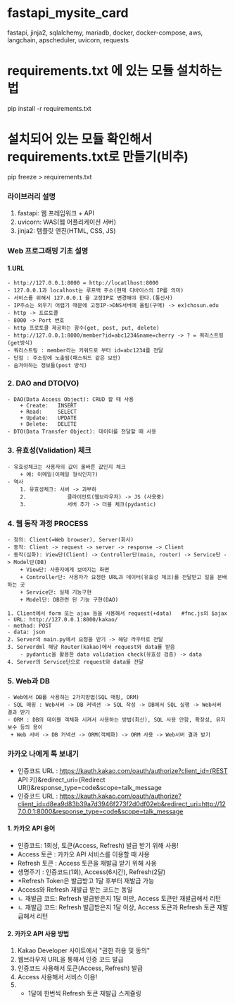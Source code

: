 # fastapi_mysite_card
fastapi, jinja2, sqlalchemy, mariadb, docker, docker-compose, aws, langchain, apscheduler, uvicorn, requests

# requirements.txt 에 있는 모듈 설치하는 법
pip install -r requirements.txt
# 설치되어 있는 모듈 확인해서 requirements.txt로 만들기(비추)
pip freeze > requirements.txt

### 라이브러리 설명
1. fastapi: 웹 프레임워크 + API
2. uvicorn: WAS(웹 어플리케이션 서버)
3. jinja2: 템플릿 엔진(HTML, CSS, JS)



### Web 프로그래밍 기초 설명

#### 1.URL
    - http://127.0.0.1:8000 = http://locatlhost:8000
    - 127.0.0.1과 localhost는 루프백 주소(현재 디바이스의 IP를 의미)
    - 서비스를 위해서 127.0.0.1 을 고정IP로 변경해야 한다.(통신사)
    - IP주소는 외우기 어렵기 때문에 고정IP->DNS서버에 올림(구매) -> ex)chosun.edu
    - http -> 프로토콜
    - 8000 -> Port 번호
    - http 프로토콜 제공하는 함수(get, post, put, delete)
    - http://127.0.0.1:8000/member?id=abc1234&name=cherry -> ? = 쿼리스트링(get방식)
    - 쿼리스트링 : member라는 키워드로 부터 id=abc1234를 전달
    - 단점 : 주소창에 노출됨(패스워드 같은 보안)
    - 숨겨야하는 정보들(post 방식)

### 2. DAO and DTO(VO)
    - DAO(Data Access Object): CRUD 할 때 사용
        + Create:   INSERT
        + Read:     SELECT
        + Update:   UPDATE
        + Delete:   DELETE
    - DTO(Data Transfer Object): 데이터를 전달할 때 사용

### 3. 유효성(Validation) 체크
    - 유효성체크는 사용자의 값이 올바른 값인지 체크
        + 예: 이메일(이메일 형식인지?)
    - 역사
        1. 유효성체크: 서버 -> 과부하
        2.             클라이언트(웹브라우저) -> JS (사용중)
        3.             서버 추가 -> 더블 체크(pydantic)
        
    
### 4. 웹 동작 과정 PROCESS
    - 정의: Client(=Web browser), Server(회사)
    - 동작: Client -> request -> server -> response -> Client
    - 동작(심화): View단(Client) -> Controller단(main, router) -> Service단 -> Model단(DB)
        + View단: 사용자에게 보여지는 화면
        + Controller단: 사용자가 요청한 URL과 데이터(유효성 체크)를 전달받고 일을 분배하는 곳
        + Service단: 실제 기능구현
        + Model단: DB관련 된 기능 구현(DAO)

    1. Client에서 form 또는 ajax 등을 사용해서 request(+data)   #fnc.js의 $ajax
    - URL: http://127.0.0.1:8000/kakao/
    - method: POST
    - data: json
    2. Server의 main.py에서 요청을 받기 -> 해당 라우터로 전달
    3. Serverdml 해당 Router(kakao)에서 request와 data를 받음
        - pydantic을 활용한 data validation check(유효성 검증) -> data
    4. Server의 Service단으로 request와 data를 전달

### 5. Web과 DB
    - Web에서 DB를 사용하는 2가지방법(SQL 매핑, ORM)
    - SQL 매핑 : Web서버 -> DB 커넥션 -> SQL 작성 -> DB에서 SQL 실행 -> Web서버 결과 받기
    - ORM : DB의 테이블 객체화 시켜서 사용하는 방법(최신), SQL 사용 안함, 확장성, 유지보수 등의 용이
     + Web 서버 -> DB 커넥션 -> ORM(객체화) -> ORM 사용 -> Web서버 결과 받기

### 카카오 나에게 톡 보내기
- 인증코드 URL<Base> : https://kauth.kakao.com/oauth/authorize?client_id={REST API 키}&redirect_uri={Redirect URI}&response_type=code&scope=talk_message
- 인증코드 URL<Me> : https://kauth.kakao.com/oauth/authorize?client_id=d8ea9d83b39a7d3946f273f2d0df02eb&redirect_uri=http://127.0.0.1:8000&response_type=code&scope=talk_message

#### 1. 카카오 API 용어
 - 인증코드: 1회성, 토큰(Access, Refresh)
 발급 받기 위해 사용!
 - Access 토큰 : 카카오 API 서비스를 이용할 때 사용
 - Refresh 토큰 : Access 토큰을 재발급 받기 위해 사용
 - 생명주기 : 인증코드(1회), Access(6시간), Refresh(2달)
 - *Refresh Token은 발급받고 1달 후부터 재발급 가능
 - Access와 Refresh 재발급 받는 코드는 동일
 -  ㄴ 재발급 코드: Refresh 발급받은지 1달 미만, Access 토큰만 재발급해서 리턴
 -  ㄴ 재발급 코드: Refresh 발급받은지 1달 이상, Access 토큰과 Refresh 토큰 재발급해서 리턴

#### 2. 카카오 API 사용 방법
 1. Kakao Developer 사이트에서 "권한 허용 및 동의"
 2. 웹브라우저 URL을 통해서 인증 코드 발급
 3. 인증코드 사용해서 토큰(Access, Refresh) 발급
 4. Access 사용해서 서비스 이용!
 5. + 1달에 한번씩 Refresh 토큰 재발급 스케쥴링